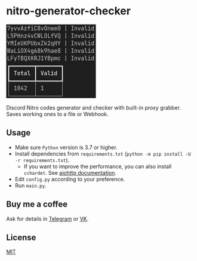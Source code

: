 # nitro-generator-checker

![Screenshot](screenshot.png)

Discord Nitro codes generator and checker with built-in proxy grabber. Saves working ones to a file or Webhook.

## Usage

- Make sure `Python` version is 3.7 or higher.
- Install dependencies from `requirements.txt` (`python -m pip install -U -r requirements.txt`).
  - If you want to improve the performance, you can also install `cchardet`. See [aiohttp documentation](https://docs.aiohttp.org/en/stable/index.html?highlight=cchardet#library-installation).
- Edit `config.py` according to your preference.
- Run `main.py`.

## Buy me a coffee

Ask for details in [Telegram](https://t.me/monosans) or [VK](https://vk.com/id607137534).

## License

[MIT](LICENSE)
